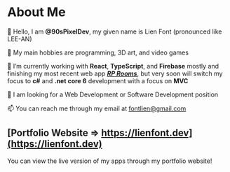 # About Me
👋 Hello, I am **@90sPixelDev**, my given name is Lien Font (pronounced like LEE-AN)

👀 My main hobbies are programming, 3D art, and video games

🌱 I’m currently working with **React**, **TypeScript**, and **Firebase** mostly and finishing my most recent web app ***[RP Rooms](https://github.com/90sPixelDev/rp-rooms)***, but very soon will switch my focus to **c#** and **.net core 6** development with a focus on **MVC**

💞️ I am looking for a Web Development or Software Development position

📫 You can reach me through my email at fontlien@gmail.com

## [Portfolio Website => https://lienfont.dev](https://lienfont.dev)
You can view the live version of my apps through my portfolio website!
